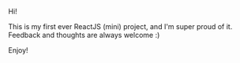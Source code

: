 ﻿Hi!

This is my first ever ReactJS (mini) project, and I'm super proud of it.
Feedback and thoughts are always welcome :)

Enjoy!